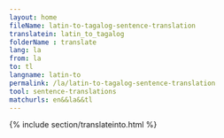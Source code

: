 ```yaml
---
layout: home
fileName: latin-to-tagalog-sentence-translation
translatein: latin_to_tagalog
folderName : translate
lang: la
from: la
to: tl
langname: latin-to
permalink: /la/latin-to-tagalog-sentence-translation
tool: sentence-translations
matchurls: en&&la&&tl
---
```

{% include section/translateinto.html %}
